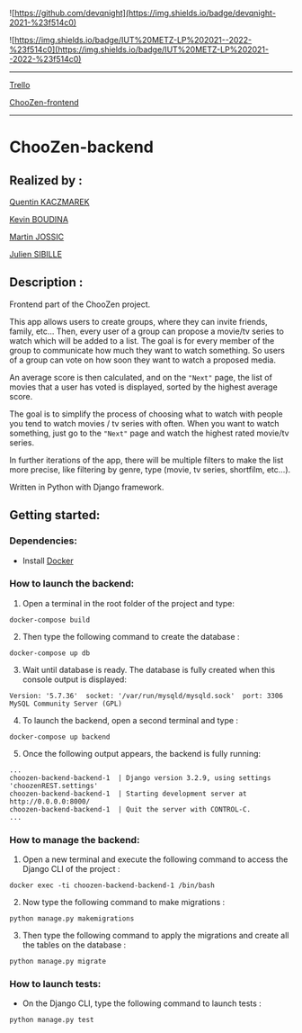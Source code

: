 ![https://github.com/devqnight](https://img.shields.io/badge/devqnight-2021-%23f514c0)

![https://img.shields.io/badge/IUT%20METZ-LP%202021--2022-%23f514c0](https://img.shields.io/badge/IUT%20METZ-LP%202021--2022-%23f514c0)

----
[Trello](https://trello.com/choozen/home)

[ChooZen-frontend](https://github.com/Night4dead/ChooZen-frontend)

----

# ChooZen-backend

## Realized by :

[Quentin KACZMAREK](https://github.com/Night4dead)

[Kevin BOUDINA](https://github.com/kevinBoudina)

[Martin JOSSIC](https://github.com/sibzou)

[Julien SIBILLE](https://github.com/tehjul)

## Description :

Frontend part of the ChooZen project.

This app allows users to create groups, where they can invite friends, family, etc... 
Then, every user of a group can propose a movie/tv series to watch which will be added to a list. 
The goal is for every member of the group to communicate how much they want to watch something. So users of a group can vote on how soon they want to watch a proposed media.

An average score is then calculated, and on the `"Next"` page, the list of movies that a user has voted is displayed, sorted by the highest average score.

The goal is to simplify the process of choosing what to watch with people you tend to watch movies / tv series with often. When you want to watch something, just go to the `"Next"` page and watch the highest rated movie/tv series.

In further iterations of the app, there will be multiple filters to make the list more precise, like filtering by genre, type (movie, tv series, shortfilm, etc...).

Written in Python with Django framework.

## Getting started:


### Dependencies:

- Install [Docker](https://docs.docker.com/get-docker/)

### How to launch the backend:

1) Open a terminal in the root folder of the project and type:
```
docker-compose build
```
2) Then type the following command to create the database :
```
docker-compose up db
```
3) Wait until database is ready. The database is fully created when this console output is displayed:
```
Version: '5.7.36'  socket: '/var/run/mysqld/mysqld.sock'  port: 3306  MySQL Community Server (GPL)
```
4) To launch the backend, open a second terminal and type :
```
docker-compose up backend
```
5) Once the following output appears, the backend is fully running:
```
...
choozen-backend-backend-1  | Django version 3.2.9, using settings 'choozenREST.settings'
choozen-backend-backend-1  | Starting development server at http://0.0.0.0:8000/
choozen-backend-backend-1  | Quit the server with CONTROL-C.
...
```
### How to manage the backend:
1) Open a new terminal and execute the following command to access the Django CLI of the project :
```
docker exec -ti choozen-backend-backend-1 /bin/bash
```
2) Now type the following command to make migrations :
```	
python manage.py makemigrations
```
3) Then type the following command to apply the migrations and create all the tables on the database :
```
python manage.py migrate
```

### How to launch tests:
- On the Django CLI, type the following command to launch tests :
```
python manage.py test
```
